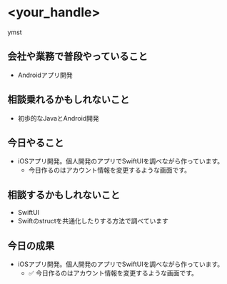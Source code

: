 # <your_handle>

ymst

## 会社や業務で普段やっていること

- Androidアプリ開発

## 相談乗れるかもしれないこと

- 初歩的なJavaとAndroid開発

## 今日やること

- iOSアプリ開発。個人開発のアプリでSwiftUIを調べながら作っています。
    - 今日作るのはアカウント情報を変更するような画面です。

## 相談するかもしれないこと

- SwiftUI
- Swiftのstructを共通化したりする方法で調べています

## 今日の成果
- iOSアプリ開発。個人開発のアプリでSwiftUIを調べながら作っています。  
    - :white_check_mark: 今日作るのはアカウント情報を変更するような画面です。